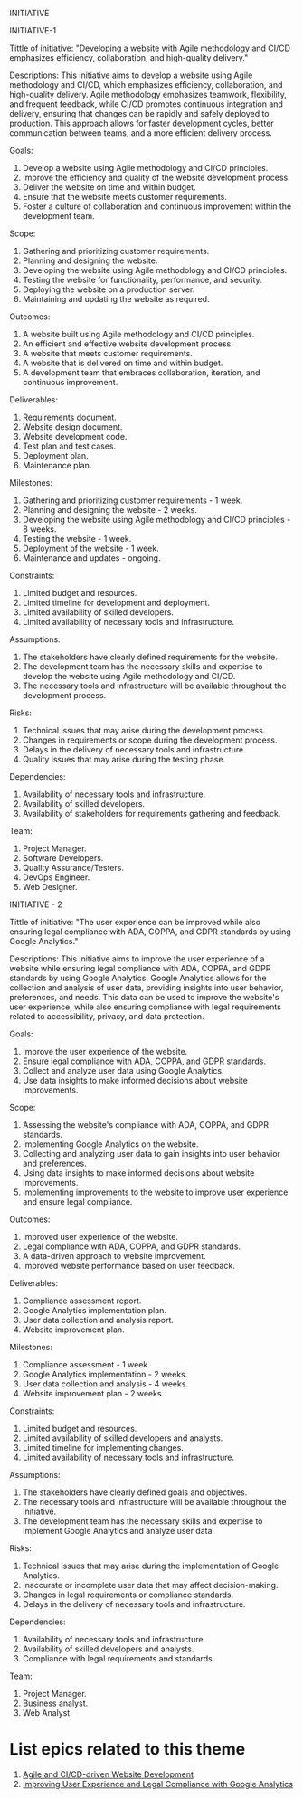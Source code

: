 INITIATIVE

INITIATIVE-1

Tittle of initiative: "Developing a website with Agile methodology and CI/CD emphasizes efficiency, collaboration, and high-quality delivery."

Descriptions:
This initiative aims to develop a website using Agile methodology and CI/CD, which emphasizes efficiency, collaboration, and high-quality delivery. Agile methodology emphasizes teamwork, flexibility, and frequent feedback, while CI/CD promotes continuous integration and delivery, ensuring that changes can be rapidly and safely deployed to production. This approach allows for faster development cycles, better communication between teams, and a more efficient delivery process.

Goals:

1. Develop a website using Agile methodology and CI/CD principles. 
2. Improve the efficiency and quality of the website development process. 
3. Deliver the website on time and within budget. 
4. Ensure that the website meets customer requirements. 
5. Foster a culture of collaboration and continuous improvement within the development team.

Scope:

1. Gathering and prioritizing customer requirements. 
2. Planning and designing the website. 
3. Developing the website using Agile methodology and CI/CD principles. 
4. Testing the website for functionality, performance, and security. 
5. Deploying the website on a production server. 
6. Maintaining and updating the website as required.

Outcomes:

1. A website built using Agile methodology and CI/CD principles. 
2. An efficient and effective website development process. 
3. A website that meets customer requirements. 
4. A website that is delivered on time and within budget. 
5. A development team that embraces collaboration, iteration, and continuous improvement.

Deliverables:

1. Requirements document.
2. Website design document.
3. Website development code.
4. Test plan and test cases.
5. Deployment plan.
6. Maintenance plan.

Milestones:

1. Gathering and prioritizing customer requirements - 1 week. 
2. Planning and designing the website - 2 weeks. 
3. Developing the website using Agile methodology and CI/CD principles - 8 weeks. 
4. Testing the website - 1 week. 
5. Deployment of the website - 1 week. 
6. Maintenance and updates - ongoing.

Constraints:

1. Limited budget and resources.
2. Limited timeline for development and deployment.
3. Limited availability of skilled developers.
4. Limited availability of necessary tools and infrastructure.

Assumptions:

1. The stakeholders have clearly defined requirements for the website. 
2. The development team has the necessary skills and expertise to develop the website using Agile methodology and CI/CD. 
3. The necessary tools and infrastructure will be available throughout the development process.

Risks:

1. Technical issues that may arise during the development process. 
2. Changes in requirements or scope during the development process. 
3. Delays in the delivery of necessary tools and infrastructure. 
4. Quality issues that may arise during the testing phase.

Dependencies:

1. Availability of necessary tools and infrastructure. 
2. Availability of skilled developers. 
3. Availability of stakeholders for requirements gathering and feedback.

Team:

1. Project Manager.
2. Software Developers.
3. Quality Assurance/Testers.
4. DevOps Engineer.
5. Web Designer.

INITIATIVE - 2

Tittle of initiative: "The user experience can be improved while also ensuring legal compliance with ADA, COPPA, and GDPR standards by using Google Analytics."

Descriptions:
This initiative aims to improve the user experience of a website while ensuring legal compliance with ADA, COPPA, and GDPR standards by using Google Analytics. Google Analytics allows for the collection and analysis of user data, providing insights into user behavior, preferences, and needs. This data can be used to improve the website's user experience, while also ensuring compliance with legal requirements related to accessibility, privacy, and data protection.

Goals:

1. Improve the user experience of the website. 
2. Ensure legal compliance with ADA, COPPA, and GDPR standards. 
3. Collect and analyze user data using Google Analytics. 
4. Use data insights to make informed decisions about website improvements.

Scope:

1. Assessing the website's compliance with ADA, COPPA, and GDPR standards. 
2. Implementing Google Analytics on the website. 
3. Collecting and analyzing user data to gain insights into user behavior and preferences. 
4. Using data insights to make informed decisions about website improvements. 
5. Implementing improvements to the website to improve user experience and ensure legal compliance.

Outcomes:

1. Improved user experience of the website. 
2. Legal compliance with ADA, COPPA, and GDPR standards. 
3. A data-driven approach to website improvement. 
4. Improved website performance based on user feedback.

Deliverables:

1. Compliance assessment report. 
2. Google Analytics implementation plan. 
3. User data collection and analysis report. 
4. Website improvement plan.

Milestones:

1. Compliance assessment - 1 week. 
2. Google Analytics implementation - 2 weeks. 
3. User data collection and analysis - 4 weeks. 
4. Website improvement plan - 2 weeks.

Constraints:

1. Limited budget and resources. 
2. Limited availability of skilled developers and analysts. 
3. Limited timeline for implementing changes. 
4. Limited availability of necessary tools and infrastructure.

Assumptions:

1. The stakeholders have clearly defined goals and objectives. 
2. The necessary tools and infrastructure will be available throughout the initiative. 
3. The development team has the necessary skills and expertise to implement Google Analytics and analyze user data.

Risks:

1. Technical issues that may arise during the implementation of Google Analytics. 
2. Inaccurate or incomplete user data that may affect decision-making. 
3. Changes in legal requirements or compliance standards. 
4. Delays in the delivery of necessary tools and infrastructure.

Dependencies:

1. Availability of necessary tools and infrastructure. 
2. Availability of skilled developers and analysts. 
3. Compliance with legal requirements and standards.

Team:

1. Project Manager. 
2. Business analyst. 
3. Web Analyst.

# List epics related to this theme
1. [Agile and CI/CD-driven Website Development](https://github.com/Ptshah/mywebclass-agile-docs/blob/main/documentation/templates/theme/initiatives/epics/epic_template.md)
2. [Improving User Experience and Legal Compliance with Google Analytics](https://github.com/Ptshah/mywebclass-agile-docs/blob/main/documentation/templates/theme/initiatives/epics/epic_template.md)